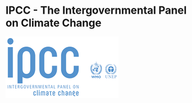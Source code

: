 # IPCC - The Intergovernmental Panel on Climate Change
![](https://github.com/isalesp/IPCC/blob/main/5715CA14-E932-477F-9234-E6C87EB8D33B.png)
